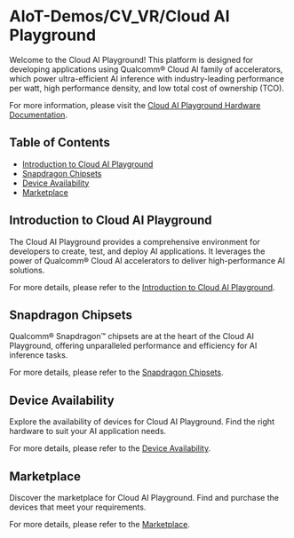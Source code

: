 # AIoT-Demos/CV_VR/Cloud AI Playground

Welcome to the Cloud AI Playground! This platform is designed for developing applications using Qualcomm® Cloud AI family of accelerators, which power ultra-efficient AI inference with industry-leading performance per watt, high performance density, and low total cost of ownership (TCO).

For more information, please visit the [Cloud AI Playground Hardware Documentation](../../Hardware/Cloud%20AI%20Playground.md).

## Table of Contents

- [Introduction to Cloud AI Playground](#introduction-to-cloud-ai-playground)
- [Snapdragon Chipsets](#snapdragon-chipsets)
- [Device Availability](#device-availability)
- [Marketplace](#marketplace)

## Introduction to Cloud AI Playground

The Cloud AI Playground provides a comprehensive environment for developers to create, test, and deploy AI applications. It leverages the power of Qualcomm® Cloud AI accelerators to deliver high-performance AI solutions.

For more details, please refer to the [Introduction to Cloud AI Playground](../../Hardware/Cloud%20AI%20Playground.md#introduction-to-cloud-ai-playground).

## Snapdragon Chipsets

Qualcomm® Snapdragon™ chipsets are at the heart of the Cloud AI Playground, offering unparalleled performance and efficiency for AI inference tasks.

For more details, please refer to the [Snapdragon Chipsets](../../Hardware/Cloud%20AI%20Playground.md#snapdragon-chipsets).

## Device Availability

Explore the availability of devices for Cloud AI Playground. Find the right hardware to suit your AI application needs.

For more details, please refer to the [Device Availability](../../Hardware/Cloud%20AI%20Playground.md#device-availability).

## Marketplace

Discover the marketplace for Cloud AI Playground. Find and purchase the devices that meet your requirements.

For more details, please refer to the [Marketplace](../../Hardware/Cloud%20AI%20Playground.md#marketplace).
